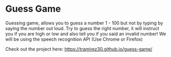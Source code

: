 # Guess Game

Guessing game, allows you to guess a number 1 - 100 but not by typing by saying the number out loud. Try to guess the right number, it will instruct you if you are high or low and also tell you if you said an invalid number! We will be using the speech recognition API (Use Chrome or Firefox)


Check out the project here:
https://tramirez30.github.io/guess-game/